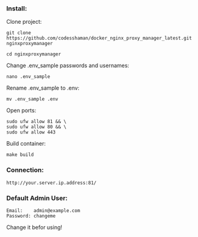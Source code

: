 ### Install:

Clone project:

```
git clone https://github.com/codesshaman/docker_nginx_proxy_manager_latest.git nginxproxymanager
```

``cd nginxproxymanager``


Change .env_sample passwords and usernames:

``nano .env_sample``

Rename .env_sample to .env:

``mv .env_sample .env``

Open ports:

```
sudo ufw allow 81 && \
sudo ufw allow 80 && \
sudo ufw allow 443
```

Build container:

``make build``

### Connection:

``http://your.server.ip.address:81/``

### Default Admin User:

```
Email:    admin@example.com
Password: changeme
```

Change it befor using!
